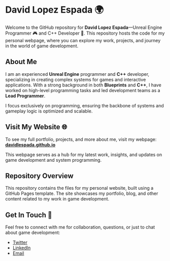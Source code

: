 # David Lopez Espada 🌍

Welcome to the GitHub repository for **David Lopez Espada**—Unreal Engine Programmer 🎮 and C++ Developer 👾. This repository hosts the code for my personal webpage, where you can explore my work, projects, and journey in the world of game development.

## About Me
I am an experienced **Unreal Engine** programmer and **C++** developer, specializing in creating complex systems for games and interactive applications. With a strong background in both **Blueprints** and **C++**, I have worked on high-level programming tasks and led development teams as a **Lead Programmer**.

I focus exclusively on programming, ensuring the backbone of systems and gameplay logic is optimized and scalable.

## Visit My Website 🌐
To see my full portfolio, projects, and more about me, visit my webpage:  
[**davidlespada.github.io**](davidlespada.github.io)

This webpage serves as a hub for my latest work, insights, and updates on game development and system programming.

## Repository Overview
This repository contains the files for my personal website, built using a GitHub Pages template. The site showcases my portfolio, blog, and other content related to my work in game development.

## Get In Touch 💬
Feel free to connect with me for collaboration, questions, or just to chat about game development:
- [Twitter](https://twitter.com/yourhandle)
- [LinkedIn](https://linkedin.com/in/yourprofile)
- [Email](mailto:youremail@domain.com)
